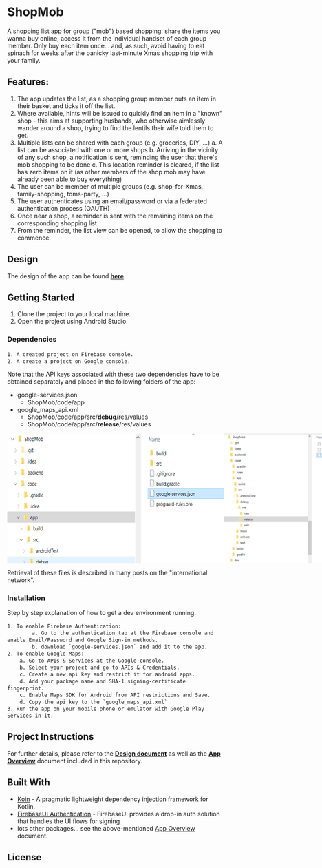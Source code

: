 # ShopMob

A shopping list app for group ("mob") based shopping: share the items you wanna buy online, access 
it from the individual handset of each group member. Only buy each item once... and, as such, avoid 
having to eat spinach for weeks after the panicky last-minute Xmas shopping trip with your family.

## Features:

1. The app updates the list, as a shopping group member puts an item in their basket and ticks it 
   off the list. 
2. Where available, hints will be issued to quickly find an item in a "known" shop - this aims at
   supporting husbands, who otherwise aimlessly wander around a shop, trying to find the lentils 
   their wife told them to get.
3. Multiple lists can be shared with each group (e.g. groceries, DIY, ...)
   a. A list can be associated with one or more shops
   b. Arriving in the vicinity of any such shop, a notification is sent, reminding the user
      that there's mob shopping to be done
   c. This location reminder is cleared, if the list has zero items on it (as other members
      of the shop mob may have already been able to buy everything)
4. The user can be member of multiple groups (e.g. shop-for-Xmas, family-shopping, toms-party, ...)
5. The user authenticates using an email/password or via a federated authentication process (OAUTH)
6. Once near a shop, a reminder is sent with the remaining items on the corresponding shopping list.
7. From the reminder, the list view can be opened, to allow the shopping to commence.

## Design

The design of the app can be found **[here](doc/Design.md)**.

## Getting Started

1. Clone the project to your local machine.
2. Open the project using Android Studio.

### Dependencies

```
1. A created project on Firebase console.
2. A create a project on Google console.
```

Note that the API keys associated with these two dependencies have to be obtained separately and placed in the following
folders of the app:

- google-services.json
  - ShopMob/code/app
- google_maps_api.xml
  - ShopMob/code/app/src/**debug**/res/values
  - ShopMob/code/app/src/**release**/res/values

<div style="display: flex; align-items: center; justify-content: space-around;">
  <img alt="Google Services" height="300" src="https://raw.githubusercontent.com/fwornle/ShopMob/main/doc/images/google_services.PNG" title="Google Services"/>
  <img alt="Google Maps API Key" height="300" src="https://raw.githubusercontent.com/fwornle/ShopMob/main/doc/images/gms_api_key.PNG" title="Google Maps API Key"/>
</div>

Retrieval of these files is described in many posts on the "international network".

### Installation

Step by step explanation of how to get a dev environment running.

```
1. To enable Firebase Authentication:
        a. Go to the authentication tab at the Firebase console and enable Email/Password and Google Sign-in methods.
        b. download `google-services.json` and add it to the app.
2. To enable Google Maps:
    a. Go to APIs & Services at the Google console.
    b. Select your project and go to APIs & Credentials.
    c. Create a new api key and restrict it for android apps.
    d. Add your package name and SHA-1 signing-certificate fingerprint.
    c. Enable Maps SDK for Android from API restrictions and Save.
    d. Copy the api key to the `google_maps_api.xml`
3. Run the app on your mobile phone or emulator with Google Play Services in it.
```

## Project Instructions

For further details, please refer to the **[Design document](./doc/Design.md)** as well as the **[App Overview](./doc/SmobOverview.md)**
document included in this repository.

## Built With

* [Koin](https://github.com/InsertKoinIO/koin) - A pragmatic lightweight dependency injection framework for Kotlin.
* [FirebaseUI Authentication](https://github.com/firebase/FirebaseUI-Android/blob/master/auth/README.md) - FirebaseUI provides a drop-in auth solution that handles the UI flows for signing
* lots other packages... see the above-mentioned [App Overview](./doc/SmobOverview.md) document.

## License
